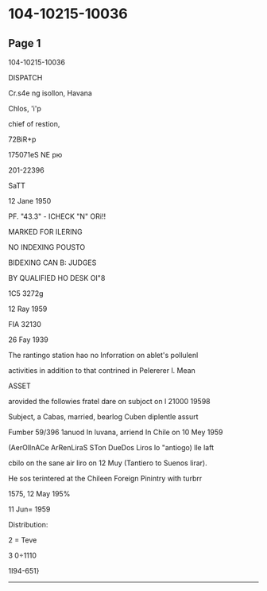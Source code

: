 # 104-10215-10036

## Page 1

104-10215-10036

DISPATCH

Cr.s4e ng isollon, Havana

Chlos, 'i'p

chief of restion,

72ВіR+р

175071eS NE рю

201-22396

SaTT

12 Jane 1950

PF. "43.3" - ICHECK "N" ORi!!

MARKED FOR ILERING

NO INDEXING POUSTO

BIDEXING CAN B: JUDGES

BY QUALIFIED HO DESK OI"8

1C5 3272g

12 Ray 1959

FIA 32130

26 Fay 1939

The rantingo station hao no Inforration on ablet's pollulenl

activities in addition to that contrined in Pelererer l. Mean

ASSET

arovided the followies fratel dare on subjoct on l 21000 19598

Subject, a Cabas, married, bearlog Cuben diplentle assurt

Fumber 59/396 1anuod In luvana, arriend In Chile on 10 Mey 1959

(AerOlInACe ArRenLiraS STon DueDos Liros lo "antiogo) lle laft

cbilo on the sane air liro on 12 Muy (Tantiero to Suenos lirar).

He sos terintered at the Chileen Foreign Pinintry with turbrr

1575, 12 May 195%

11 Jun= 1959

Distribution:

2 = Teve

3 0÷1110

1I94-651}

---

